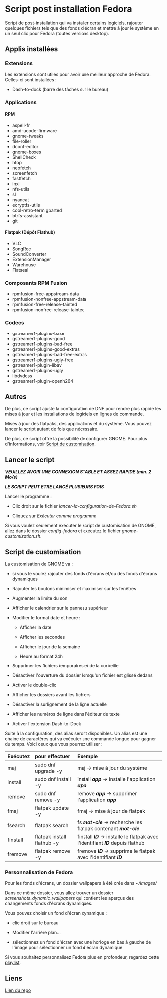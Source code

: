 # **Script post installation Fedora**

Script de post-installation qui va installer certains logiciels, rajouter quelques fichiers tels que des fonds d'écran et mettre à jour le système en un seul clic pour Fedora (toutes versions desktop).

## **Applis installées**

### **Extensions**

Les extensions sont utiles pour avoir une meilleur approche de Fedora.
Celles-ci sont installées :

- Dash-to-dock (barre des tâches sur le bureau)

### **Applications**

#### RPM

- aspell-fr
- amd-ucode-firmware
- gnome-tweaks
- file-roller
- dconf-editor
- gnome-boxes
- ShellCheck
- htop
- neofetch
- screenfetch
- fastfetch
- inxi
- nfs-utils
- sl
- nyancat
- ecryptfs-utils
- cool-retro-term gparted
- btrfs-assistant
- git

#### Flatpak (Dépôt Flathub)

- VLC
- SongRec
- SoundConverter
- ExtensionManager
- Warehouse
- Flatseal

### **Composants RPM Fusion**

- rpmfusion-free-appstream-data
- rpmfusion-nonfree-appstream-data
- rpmfusion-free-release-tainted
- rpmfusion-nonfree-release-tainted

### **Codecs**

- gstreamer1-plugins-base
- gstreamer1-plugins-good
- gstreamer1-plugins-bad-free
- gstreamer1-plugins-good-extras
- gstreamer1-plugins-bad-free-extras
- gstreamer1-plugins-ugly-free
- gstreamer1-plugin-libav
- gstreamer1-plugins-ugly
- libdvdcss
- gstreamer1-plugin-openh264

## **Autres**

De plus, ce script ajuste la configuration de DNF pour rendre plus rapide les mises à jour et les installations de logiciels en lignes de commande.

Mises à jour des flatpaks, des applications et du système. Vous pouvez lancer le script autant de fois que nécessaire.

De plus, ce script offre la possibilité de configurer GNOME. Pour plus d'informations, voir [Script de customisation](#script-de-customisation).

## **Lancer le script**

**_VEUILLEZ AVOIR UNE CONNEXION STABLE ET ASSEZ RAPIDE (min. 2 Mo/s)_**

**_LE SCRIPT PEUT ETRE LANCÉ PLUSIEURS FOIS_**

Lancer le programme :

- Clic droit sur le fichier _lancer-la-configuration-de-Fedora.sh_

- Cliquez sur _Exécuter comme programme_

Si vous voulez seulement exécuter le script de customisation de GNOME, allez dans le dossier _config-fedora_ et exécutez le fichier _gnome-customization.sh_.

## **Script de customisation**

La customisation de GNOME va :

- si vous le voulez rajouter des fonds d'écrans et/ou des fonds d'écrans dynamiques

- Rajouter les boutons minimiser et maximiser sur les fenêtres

- Augmenter la limite du son

- Afficher le calendrier sur le panneau supérieur

- Modifier le format date et heure :

  - Afficher la date
  
  - Afficher les secondes
  
  - Afficher le jour de la semaine
  
  - Heure au format 24h
  
- Supprimer les fichiers temporaires et de la corbeille

- Désactiver l'ouverture du dossier lorsqu'un fichier est glissé dedans

- Activer le double-clic

- Afficher les dossiers avant les fichiers

- Désactiver la surlignement de la ligne actuelle

- Afficher les numéros de ligne dans l'éditeur de texte

- Activer l'extension Dash-to-Dock

Suite à la configuration, des alias seront disponibles. Un alias est une chaine de caractères qui va exécuter une commande longue pour gagner du temps. Voici ceux que vous pourrez utiliser :

|    Exécutez   |        pour effectuer          |                                      Exemple                                          |
|:--------------|:-------------------------------|:--------------------------------------------------------------------------------------|
|   maj         |   sudo dnf upgrade -y          |   maj -> mise à jour du système                                                       |
|   install     |   sudo dnf install -y          |   install **_app_** -> installe l'application **_app_**                               |
|   remove      |   sudo dnf remove -y           |   remove **_app_** -> supprimer l'application **_app_**                               |
|   fmaj        |   flatpak update -y            |   fmaj -> mise à jour de flatpak                                                      |
|   fsearch     |   flatpak search               |   fs **_mot-cle_** -> recherche les flatpak contenant **_mot-cle_**                   |
|   finstall    |   flatpak install flathub -y   |   finstall **_ID_** -> installe le flatpak avec l'identifiant **_ID_** depuis flathub |
|   fremove     |   flatpak remove -y            |   fremove **_ID_** -> supprime le flatpak avec l'identifiant **_ID_**                 |

### **Personnalisation de Fedora**

Pour les fonds d'écrans, un dossier wallpapers à été crée dans _~/Images/_

Dans ce même dossier, vous allez trouver un dossier _screenshots_dynamic_wallpapers_ qui contient les aperçus des changements fonds d'écrans dynamiques.

Vous pouvez choisir un fond d'écran dynamique :

- clic droit sur le bureau

- Modifier l'arrière plan...

- sélectionnez un fond d'écran avec une horloge en bas à gauche de l'image pour sélectionner un fond d'écran dynamique

Si vous souhaitez personnalisez Fedora plus en profondeur, regardez cette [playlist](https://youtube.com/playlist?list=PL-xp5bZmT8148dNSbLTQBhEntfp_HeXfu&si=HTQfktPsC7zkXVnr).

## **Liens**

[Lien du repo](https://github.com/Loanbrwsk1/FR_Script_de_post_installation_Linux)
